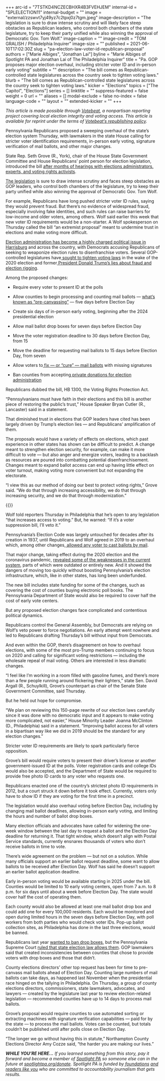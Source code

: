 +++
arc-id = "7TSTKD4NCZECBHXR4B3FVEHJEM"
internal-id = "SPLELECTION11"
internal-budget = ""
image = "external/zzswvt7yj49yz7c2tpxj0z7tgm.jpeg"
image-description = "The legislation is sure to draw intense scrutiny and will likely face steep obstacles as Republican leaders, who control both chambers of the state legislature, try to keep their party unified while also winning the approval of Democratic Gov. Tom Wolf."
image-caption = ""
image-credit = "TOM GRALISH / Philadelphia Inquirer"
image-size = ""
published = 2021-06-10T17:02:30Z
slug = "pa-election-law-voter-id-republican-proposal"
authors = ["Marie Albiges", "Jonathan Lai"]
byline = "Marie Albiges of Spotlight PA and Jonathan Lai of The Philadelphia Inquirer"
title = "Pa. GOP proposes major election overhaul, including stricter voter ID and in-person early voting"
subtitle = ""
description = "The bill comes as Republican-controlled state legislatures across the country seek to tighten voting laws."
blurb = "The bill comes as Republican-controlled state legislatures across the country seek to tighten voting laws."
kicker = "Elections"
topics = ["The Capitol", "Elections"]
series = []
linktitle = ""
suppress-featured = false
weight = 0
url = ""
aliases = []
modal-exclude = false
no-index = false
language-code = ""
layout = ""
extended-kicker = ""
+++

<i>This article is made possible through </i><a href="https://web.archive.org/20201019151248/http://votebeat.org/"><i>Votebeat</i></a><i>, a nonpartisan reporting project covering local election integrity and voting access. This article is available for reprint under the terms of </i><a href="https://web.archive.org/20210907141701/https://www.votebeat.org/pages/republishing"><i>Votebeat’s republishing policy</i></a><i>.</i>

Pennsylvania Republicans proposed a sweeping overhaul of the state’s election system Thursday, with lawmakers in the state House calling for stricter voter identification requirements, in-person early voting, signature verification of mail ballots, and other major changes.

State Rep. Seth Grove (R., York), chair of the House State Government Committee and House Republicans’ point person for election legislation, introduced the bill <a href="https://www.spotlightpa.org/news/2021/04/pa-election-2020-law-changes-trump-falsehoods-fraud/" target="_blank">after months of hearings with elections administrators, experts, and voting rights activists</a>.

<a href="https://www.legis.state.pa.us/cfdocs/billInfo/billInfo.cfm?sYear=2021&sInd=0&body=H&type=B&bn=1300">The legislation</a> is sure to draw intense scrutiny and faces steep obstacles as GOP leaders, who control both chambers of the legislature, try to keep their party unified while also winning the approval of Democratic Gov. Tom Wolf.

<script src="https://www.spotlightpa.org/embed.js" async></script><div data-spl-embed-version="1" data-spl-src="https://www.spotlightpa.org/embeds/newsletter/"></div>

For example, Republicans have long pushed stricter voter ID rules, saying they would prevent fraud. But there’s no evidence of widespread fraud, especially involving fake identities, and such rules can raise barriers for low-income and older voters, among others. Wolf said earlier this week that new voter ID requirements would be a non-starter. A Wolf spokesperson on Thursday called the bill “an extremist proposal” meant to undermine trust in elections and make voting more difficult.

<a href="https://www.inquirer.com/politics/pennsylvania/pennsylvania-election-law-harrisburg-20201231.html">Election administration has become a highly charged political issue in Harrisburg</a> and across the country, with Democrats accusing Republicans of seeking to weaponize election rules to disenfranchise voters. Several GOP-controlled legislatures have<a href="https://www.nytimes.com/2021/03/23/us/politics/republican-voter-laws.html"> sought to tighten voting laws</a> in the wake of the 2020 election and former<a href="https://web.archive.org/20210108024942/https://www.inquirer.com/politics/election/pennsylvania-election-results-trump-fraud-fact-check-20201206.html"> President Donald Trump’s lies about fraud and election rigging</a>.

Among the proposed changes:

- Require every voter to present ID at the polls

- Allow counties to begin processing and counting mail ballots — <a href="https://www.spotlightpa.org/news/2020/11/pennsylvania-election-2020-counting-results-delays-mail-ballots/" target="_blank">what’s known as “pre-canvassing”</a> — five days before Election Day

- Create six days of in-person early voting, beginning after the 2024 presidential election

- Allow mail ballot drop boxes for seven days before Election Day

- Move the voter registration deadline to 30 days before Election Day, from 15

- Move the deadline for requesting mail ballots to 15 days before Election Day, from seven

- Allow voters to<a href="https://www.inquirer.com/politics/election/pennsylvania-flawed-mail-ballots-cure-20201029.html"> fix — or “cure” — mail ballots</a> with missing signatures

- Ban counties from accepting<a href="https://www.spotlightpa.org/news/2021/05/pa-2020-election-zuckerberg-grants-gop-outcry/"> private donations for election administration</a>

Republicans dubbed the bill, HB 1300, the Voting Rights Protection Act.

“Pennsylvanians must have faith in their elections and this bill is another piece of restoring the public’s trust,” House Speaker Bryan Cutler (R., Lancaster) said in a statement.

That diminished trust in elections that GOP leaders have cited has been largely driven by Trump’s election lies — and Republicans’ amplification of them.

The proposals would have a variety of effects on elections, which past experience in other states has shown can be difficult to predict. A change meant to strengthen election security, for example, can make it more difficult to vote — but also anger and energize voters, leading to a backlash as resources are poured into combatting potential disenfranchisement. Changes meant to expand ballot access can end up having little effect on voter turnout, making voting more convenient but not expanding the electorate.

“I view this as our method of doing our best to protect voting rights,” Grove said. “We do that through increasing accessibility, we do that through increasing security, and we do that through modernization.”

{{<picture src="external/z43rh0jeymryeb200mhry5vpym.jpeg" description="State Rep. Seth Grove (R., York), chair of the House State Government Committee and House Republicans’ point person for election legislation, introduced the bill after months of hearings with elections administrators, experts, and voting rights activists." caption="State Rep. Seth Grove (R., York), chair of the House State Government Committee and House Republicans’ point person for election legislation, introduced the bill after months of hearings with elections administrators, experts, and voting rights activists." credit="Dan Gleiter / PennLive">}} 

Wolf told reporters Thursday in Philadelphia that he’s open to any legislation “that increases access to voting.” But, he warned: “If it’s a voter suppression bill, I’ll veto it.”

Pennsylvania’s Election Code was largely untouched for decades after its creation in 1937, until Republicans and Wolf agreed in 2019 to an overhaul which, among other changes,<a href="https://web.archive.org/20200103152609/https://www.inquirer.com/politics/pennsylvania/pa-election-reform-deal-20191023.html"> allowed any voter to cast ballots by mail</a>.

That major change, taking effect during the 2020 election and the coronavirus pandemic, <a href="https://www.spotlightpa.org/news/2020/12/pennsylvania-election-2020-act-77-mail-voting-republican-audit/" target="_blank">revealed some of the weaknesses in the current system</a>, parts of which were outdated or entirely new. And it showed the dangers of moving too quickly without boosting Pennsylvania’s election infrastructure, which, like in other states, has long been underfunded.

The new bill includes state funding for some of the changes, such as covering the cost of counties buying electronic poll books. The Pennsylvania Department of State would also be required to cover half the cost of early vote centers.

But any proposed election changes face complicated and contentious political dynamics.

Republicans control the General Assembly, but Democrats are relying on Wolf’s veto power to force negotiations. An early attempt went nowhere and led to Republicans drafting Thursday’s bill without input from Democrats.

And even within the GOP, there’s disagreement on how to overhaul elections, with some of the most pro-Trump members continuing to focus on 2020 and calling for significant voting restrictions — including the wholesale repeal of mail voting. Others are interested in less dramatic changes.

“I feel like I’m working in a room filled with gasoline fumes, and there’s more than a few people running around flickering their lighters,” state Sen. David Argall (R., Schuylkill), Grove’s counterpart as chair of the Senate State Government Committee, said Thursday.

But he held out hope for compromise.

“We plan on reviewing this 150-page rewrite of our election laws carefully since it was done with no democratic input and it appears to make voting more complicated, not easier,” House Minority Leader Joanna McClinton (D., Philadelphia) said in a statement. “Improving ballot access for all voters in a bipartisan way like we did in 2019 should be the standard for any election changes.”

Stricter voter ID requirements are likely to spark particularly fierce opposition.

Grove’s bill would require voters to present their driver’s license or another government-issued ID at the polls. Voter registration cards and college IDs would also be accepted, and the Department of State would be required to provide free photo ID cards to any voter who requests one.

Republicans enacted one of the country’s strictest photo ID requirements in 2012, but a court struck it down before it took effect. Currently, voters only have to show ID if they are voting for the first time in a precinct.

The legislation would also overhaul voting before Election Day, including by changing mail ballot deadlines, allowing in-person early voting, and limiting the hours and number of ballot drop boxes.

Many election officials and advocates have called for widening the one-week window between the last day to request a ballot and the Election Day deadline for returning it. That tight window, which doesn’t align with Postal Service standards, currently ensnares thousands of voters who don’t receive ballots in time to vote.

<script src="https://www.spotlightpa.org/embed.js" async></script><div data-spl-embed-version="1" data-spl-src="https://www.spotlightpa.org/embeds/donate/?teaser_text=If%20you%20learned%20something%20from%20this%20report%2C%20pay%20it%20forward%20and%20become%20a%20member%20of%20Spotlight%20PA%20so%20someone%20else%20can%20in%20the%20future."></div>

There’s wide agreement on the problem — but not on a solution. While many officials support an earlier ballot request deadline, some want to allow ballots to be received after Election Day. Wolf has said he doesn’t support an earlier ballot application deadline.

Early in-person voting would be available starting in 2025 under the bill. Counties would be limited to 10 early voting centers, open from 7 a.m. to 8 p.m. for six days until about a week before Election Day. The state would cover half the cost of operating them.

Each county would also be allowed at least one mail ballot drop box and could add one for every 100,000 residents. Each would be monitored and open during limited hours in the seven days before Election Day, with poll workers from both parties who would check voter IDs. Pop-up ballot collection sites, as Philadelphia has done in the last three elections, would be banned.

Republicans last year <a href="https://www.spotlightpa.org/news/2020/09/pa-election-reform-mail-ballots-voting-drop-boxes/">wanted to ban drop boxes</a>, but the Pennsylvania Supreme Court <a href="https://www.spotlightpa.org/news/2020/09/pa-election-november-supreme-court-mail-ballots-tom-wolf/">ruled that state election law allows them</a>. GOP lawmakers said that created inconsistencies between counties that chose to provide voters with drop boxes and those that didn’t.

County elections directors’ other top request has been for time to pre-canvass mail ballots ahead of Election Day. Counting large numbers of mail ballots can take days, as happened last November when the presidential race hinged on the tallying in Philadelphia. On Thursday, a group of county elections directors, commissioners, state lawmakers, advocates, and lawyers — created by the legislature last year to review election-related legislation — recommended counties have up to 14 days to process mail ballots.

Grove’s proposal would require counties to use automated sorting or extracting machines with signature verification capabilities — paid for by the state — to process the mail ballots. Votes can be counted, but totals couldn’t be published until after polls close on Election Day.

“The longer we go without having this in statute,” Northampton County Elections Director Amy Cozze said, “the harder you are making our lives.”

<i><b>WHILE YOU’RE HERE...</b></i><i> If you learned something from this story, pay it forward and become a member of </i><a href="https://www.spotlightpa.org/"><i>Spotlight PA</i></a><i> so someone else can in the future at </i><a href="https://www.spotlightpa.org/donate"><i>spotlightpa.org/donate</i></a><i>. Spotlight PA is funded by</i><a href="https://www.spotlightpa.org/support"><i> foundations</i></a><i> </i><a href="https://www.spotlightpa.org/support"><i>and readers like you</i></a><i> who are committed to accountability journalism that gets results.</i>
